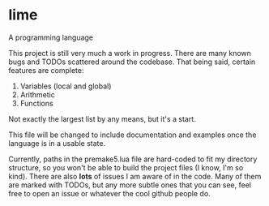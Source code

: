 # lime
A programming language

This project is still very much a work in progress. There are many known bugs and TODOs scattered around the codebase. That being said, certain features are complete:

1. Variables (local and global)
2. Arithmetic
3. Functions

Not exactly the largest list by any means, but it's a start.

This file will be changed to include documentation and examples once the language is in a usable state.

Currently, paths in the premake5.lua file are hard-coded to fit my directory structure, so you won't be able to build the project files (I know, I'm so kind).
There are also **lots** of issues I am aware of in the code. Many of them are marked with TODOs, but any more subtle ones that you can see, feel free to open an issue or whatever the cool github people do.
